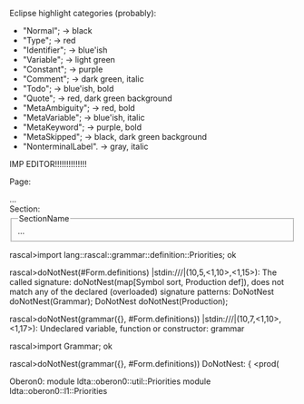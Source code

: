 Eclipse highlight categories (probably):
  - "Normal"; -> black
  - "Type"; -> red
  - "Identifier"; -> blue'ish
  - "Variable"; -> light green
  - "Constant"; -> purple
  - "Comment"; -> dark green, italic
  - "Todo"; -> blue'ish, bold
  - "Quote"; -> red, dark green background
  - "MetaAmbiguity"; -> red, bold
  - "MetaVariable"; -> blue'ish, italic
  - "MetaKeyword"; -> purple, bold
  - "MetaSkipped"; -> black, dark green background
  - "NonterminalLabel". -> gray, italic
  
  
IMP EDITOR!!!!!!!!!!!!!!


Page: <div class="page"> ... </div>
Section: <fieldset><legend>SectionName</legend> ... </fieldset>

rascal>import lang::rascal::grammar::definition::Priorities;
ok

rascal>doNotNest(#Form.definitions)
|stdin:///|(10,5,<1,10>,<1,15>): The called signature: doNotNest(map[Symbol sort, Production def]),
does not match any of the declared (overloaded) signature patterns:
  DoNotNest doNotNest(Grammar);
  DoNotNest doNotNest(Production);


rascal>doNotNest(grammar({}, #Form.definitions))
|stdin:///|(10,7,<1,10>,<1,17>): Undeclared variable, function or constructor: grammar

rascal>import Grammar;
ok

rascal>doNotNest(grammar({}, #Form.definitions))
DoNotNest: {
  <prod(
  
  Oberon0:  module ldta::oberon0::util::Priorities
            module ldta::oberon0::l1::Priorities
  
